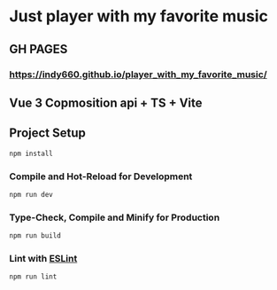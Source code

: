 # Just player with my favorite music

## GH PAGES
### https://indy660.github.io/player_with_my_favorite_music/

## Vue 3 Copmosition api + TS + Vite

## Project Setup

```sh
npm install
```

### Compile and Hot-Reload for Development

```sh
npm run dev
```

### Type-Check, Compile and Minify for Production

```sh
npm run build
```

### Lint with [ESLint](https://eslint.org/)

```sh
npm run lint
```
